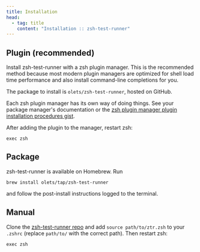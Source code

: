 ```yaml
---
title: Installation
head:
  - tag: title
    content: "Installation :: zsh-test-runner"
---
```


## Plugin (recommended)

Install zsh-test-runner with a zsh plugin manager. This is the recommended method because most modern plugin managers are optimized for shell load time performance and also install command-line completions for you.

The package to install is `olets/zsh-test-runner`, hosted on GitHub.

Each zsh plugin manager has its own way of doing things. See your package manager's documentation or the [zsh plugin manager plugin installation procedures gist](https://gist.github.com/olets/06009589d7887617e061481e22cf5a4a).

After adding the plugin to the manager, restart zsh:

```shell
exec zsh
```

## Package

zsh-test-runner is available on Homebrew. Run

```shell
brew install olets/tap/zsh-test-runner
```

and follow the post-install instructions logged to the terminal.

## Manual

Clone the [zsh-test-runner repo](https://github.com/olets/zsh-test-runner) and add `source path/to/ztr.zsh` to your `.zshrc` (replace `path/to/` with the correct path). Then restart zsh:

```shell
exec zsh
```
